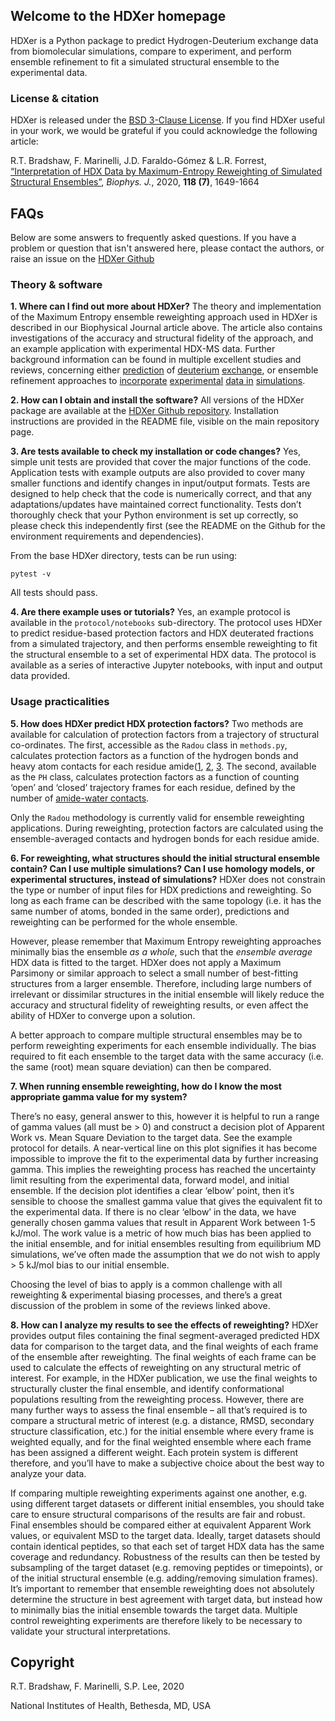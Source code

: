 ## Welcome to the HDXer homepage

HDXer is a Python package to predict Hydrogen-Deuterium exchange data from biomolecular simulations, compare to experiment, and perform ensemble refinement to fit a simulated structural ensemble to the experimental data.

### License & citation

HDXer is released under the [BSD 3-Clause License](https://choosealicense.com/licenses/bsd-3-clause/). If you find HDXer useful in your work, we would be grateful if you could acknowledge the following article:

R.T. Bradshaw, F. Marinelli, J.D. Faraldo-Gómez & L.R. Forrest, [“Interpretation of HDX Data by Maximum-Entropy Reweighting of Simulated Structural Ensembles”](http://dx.doi.org/10.1016/j.bpj.2020.02.005), _Biophys. J._, 2020, **118 (7)**, 1649-1664

## FAQs

Below are some answers to frequently asked questions. If you have a problem or question that isn't answered here, please contact the authors, or raise an issue on the [HDXer Github](https://github.com/TMB-CSB/HDXer)

### Theory & software

**1. Where can I find out more about HDXer?**
  The theory and implementation of the Maximum Entropy ensemble reweighting approach used in HDXer is described in our Biophysical Journal article above. The article also contains investigations of the accuracy and structural fidelity of the approach, and an example application with experimental HDX-MS data. Further background information can be found in multiple excellent studies and reviews, concerning either [prediction](http://dx.doi.org/10.1042/BST20190880) of [deuterium](http://dx.doi.org/10.1021/acs.jpcb.8b07494) [exchange](http://dx.doi.org/10.1021/acs.biochem.5b00215), or ensemble refinement approaches to [incorporate](http://dx.doi.org/10.1063/1.4937786) [experimental](http://dx.doi.org/10.1016/j.sbi.2016.12.004) [data in](http://dx.doi.org/10.3390/computation6010015) [simulations](http://dx.doi.org/10.1016/bs.pmbts.2019.12.006).

**2. How can I obtain and install the software?**
  All versions of the HDXer package are available at the [HDXer Github repository](https://github.com/TMB-CSB/HDXer). Installation instructions are provided in the README file, visible on the main repository page.

**3. Are tests available to check my installation or code changes?**
  Yes, simple unit tests are provided that cover the major functions of the code. Application tests with example outputs are also provided to cover many smaller functions and identify changes in input/output formats. Tests are designed to help check that the code is numerically correct, and that any adaptations/updates have maintained correct functionality. Tests don’t thoroughly check that your Python environment is set up correctly, so please check this independently first (see the README on the Github for the environment requirements and dependencies).

  From the base HDXer directory, tests can be run using:
  ```
  pytest -v
  ```
  All tests should pass.

**4. Are there example uses or tutorials?**
  Yes, an example protocol is available in the `protocol/notebooks` sub-directory. The protocol uses HDXer to predict residue-based protection factors and HDX deuterated fractions from a simulated trajectory, and then performs ensemble reweighting to fit the structural ensemble to a set of experimental HDX data. The protocol is available as a series of interactive Jupyter notebooks, with input and output data provided.

### Usage practicalities

**5. How does HDXer predict HDX protection factors?**
  Two methods are available for calculation of protection factors from a trajectory of structural co-ordinates. The first, accessible as the `Radou` class in `methods.py`, calculates protection factors as a function of the hydrogen bonds and heavy atom contacts for each residue amide([1](http://dx.doi.org/10.1016/j.bpj.2014.06.039), [2](http://dx.doi.org/10.1016/j.str.2005.09.012), [3](http://dx.doi.org/10.1021/ja036523z). The second, available as the `PH` class, calculates protection factors as a function of counting ‘open’ and ‘closed’ trajectory frames for each residue, defined by the number of [amide-water contacts](http://dx.doi.org/10.1073/pnas.1506079112).

  Only the `Radou` methodology is currently valid for ensemble reweighting applications. During reweighting, protection factors are calculated using the ensemble-averaged contacts and hydrogen bonds for each residue amide.

**6. For reweighting, what structures should the initial structural ensemble contain? Can I use multiple simulations? Can I use homology models, or experimental structures, instead of simulations?**
  HDXer does not constrain the type or number of input files for HDX predictions and reweighting. So long as each frame can be described with the same topology (i.e. it has the same number of atoms, bonded in the same order), predictions and reweighting can be performed for the whole ensemble.

  However, please remember that Maximum Entropy reweighting approaches minimally bias the ensemble _as a whole_, such that the _ensemble average_ HDX data is fitted to the target. HDXer does not apply a Maximum Parsimony or similar approach to select a small number of best-fitting structures from a larger ensemble. Therefore, including large numbers of irrelevant or dissimilar structures in the initial ensemble will likely reduce the accuracy and structural fidelity of reweighting results, or even affect the ability of HDXer to converge upon a solution.

  A better approach to compare multiple structural ensembles may be to perform reweighting experiments for each ensemble individually. The bias required to fit each ensemble to the target data with the same accuracy (i.e. the same (root) mean square deviation) can then be compared.

**7. When running ensemble reweighting, how do I know the most appropriate gamma value for my system?**

  There’s no easy, general answer to this, however it is helpful to run a range of gamma values (all must be > 0) and construct a decision plot of Apparent Work vs. Mean Square Deviation to the target data. See the example protocol for details. A near-vertical line on this plot signifies it has become impossible to improve the fit to the experimental data by further increasing gamma. This implies the reweighting process has reached the uncertainty limit resulting from the experimental data, forward model, and initial ensemble. If the decision plot identifies a clear ‘elbow’ point, then it’s sensible to choose the smallest gamma value that gives the equivalent fit to the experimental data. If there is no clear ‘elbow’ in the data, we have generally chosen gamma values that result in Apparent Work between 1-5 kJ/mol.  The work value is a metric of how much bias has been applied to the initial ensemble, and for initial ensembles resulting from equilibrium MD simulations, we’ve often made the assumption that we do not wish to apply > 5 kJ/mol bias to our initial ensemble.

  Choosing the level of bias to apply is a common challenge with all reweighting & experimental biasing processes, and there’s a great discussion of the problem in some of the reviews linked above.

**8. How can I analyze my results to see the effects of reweighting?**
  HDXer provides output files containing the final segment-averaged predicted HDX data for comparison to the target data, and the final weights of each frame of the ensemble after reweighting. The final weights of each frame can be used to calculate the effects of reweighting on any structural metric of interest. For example, in the HDXer publication, we use the final weights to structurally cluster the final ensemble, and identify conformational populations resulting from the reweighting process. However, there are many further ways to assess the final ensemble – all that’s required is to compare a structural metric of interest (e.g. a distance, RMSD, secondary structure classification, etc.) for the initial ensemble where every frame is weighted equally, and for the final weighted ensemble where each frame has been assigned a different weight. Each protein system is different therefore, and you’ll have to make a subjective choice about the best way to analyze your data.

  If comparing multiple reweighting experiments against one another, e.g. using different target datasets or different initial ensembles, you should take care to ensure structural comparisons of the results are fair and robust. Final ensembles should be compared either at equivalent Apparent Work values, or equivalent MSD to the target data. Ideally, target datasets should contain identical peptides, so that each set of target HDX data has the same coverage and redundancy. Robustness of the results can then be tested by subsampling of the target dataset (e.g. removing peptides or timepoints), or of the initial structural ensemble (e.g. adding/removing simulation frames). It’s important to remember that ensemble reweighting does not absolutely determine the structure in best agreement with target data, but instead how to minimally bias the initial ensemble towards the target data. Multiple control reweighting experiments are therefore likely to be necessary to validate your structural interpretations. 

## Copyright

R.T. Bradshaw, F. Marinelli, S.P. Lee, 2020

National Institutes of Health, Bethesda, MD, USA

